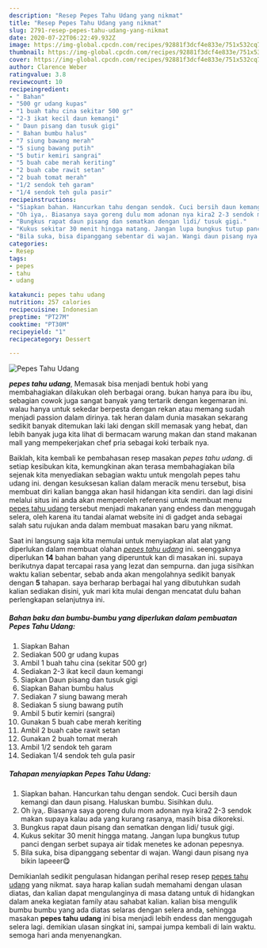 ```yaml
---
description: "Resep Pepes Tahu Udang yang nikmat"
title: "Resep Pepes Tahu Udang yang nikmat"
slug: 2791-resep-pepes-tahu-udang-yang-nikmat
date: 2020-07-22T06:22:49.932Z
image: https://img-global.cpcdn.com/recipes/92881f3dcf4e833e/751x532cq70/pepes-tahu-udang-foto-resep-utama.jpg
thumbnail: https://img-global.cpcdn.com/recipes/92881f3dcf4e833e/751x532cq70/pepes-tahu-udang-foto-resep-utama.jpg
cover: https://img-global.cpcdn.com/recipes/92881f3dcf4e833e/751x532cq70/pepes-tahu-udang-foto-resep-utama.jpg
author: Clarence Weber
ratingvalue: 3.8
reviewcount: 10
recipeingredient:
- " Bahan"
- "500 gr udang kupas"
- "1 buah tahu cina sekitar 500 gr"
- "2-3 ikat kecil daun kemangi"
- " Daun pisang dan tusuk gigi"
- " Bahan bumbu halus"
- "7 siung bawang merah"
- "5 siung bawang putih"
- "5 butir kemiri sangrai"
- "5 buah cabe merah keriting"
- "2 buah cabe rawit setan"
- "2 buah tomat merah"
- "1/2 sendok teh garam"
- "1/4 sendok teh gula pasir"
recipeinstructions:
- "Siapkan bahan. Hancurkan tahu dengan sendok. Cuci bersih daun kemangi dan daun pisang. Haluskan bumbu. Sisihkan dulu."
- "Oh iya,. Biasanya saya goreng dulu mom adonan nya kira2 2-3 sendok makan supaya kalau ada yang kurang rasanya, masih bisa dikoreksi."
- "Bungkus rapat daun pisang dan sematkan dengan lidi/ tusuk gigi."
- "Kukus sekitar 30 menit hingga matang. Jangan lupa bungkus tutup panci dengan serbet supaya air tidak menetes ke adonan pepesnya."
- "Bila suka, bisa dipanggang sebentar di wajan. Wangi daun pisang nya bikin lapeeer😋"
categories:
- Resep
tags:
- pepes
- tahu
- udang

katakunci: pepes tahu udang 
nutrition: 257 calories
recipecuisine: Indonesian
preptime: "PT27M"
cooktime: "PT30M"
recipeyield: "1"
recipecategory: Dessert

---
```



![Pepes Tahu Udang](https://img-global.cpcdn.com/recipes/92881f3dcf4e833e/751x532cq70/pepes-tahu-udang-foto-resep-utama.jpg)

<b><i>pepes tahu udang</i></b>, Memasak bisa menjadi bentuk hobi yang membahagiakan dilakukan oleh berbagai orang. bukan hanya para ibu ibu, sebagian cowok juga sangat banyak yang tertarik dengan kegemaran ini. walau hanya untuk sekedar berpesta dengan rekan atau memang sudah menjadi passion dalam dirinya. tak heran dalam dunia masakan sekarang sedikit banyak ditemukan laki laki dengan skill memasak yang hebat, dan lebih banyak juga kita lihat di bermacam warung makan dan stand makanan mall yang mempekerjakan chef pria sebagai koki terbaik nya.



Baiklah, kita kembali ke pembahasan resep masakan <i>pepes tahu udang</i>. di setiap kesibukan kita, kemungkinan akan terasa membahagiakan bila sejenak kita menyediakan sebagian waktu untuk mengolah pepes tahu udang ini. dengan kesuksesan kalian dalam meracik menu tersebut, bisa membuat diri kalian bangga akan hasil hidangan kita sendiri. dan lagi disini melalui situs ini anda akan memperoleh referensi untuk membuat menu <u>pepes tahu udang</u> tersebut menjadi makanan yang endess dan menggugah selera, oleh karena itu tandai alamat website ini di gadget anda sebagai salah satu rujukan anda dalam membuat masakan baru yang nikmat.


Saat ini langsung saja kita memulai untuk menyiapkan alat alat yang diperlukan dalam membuat olahan <u><i>pepes tahu udang</i></u> ini. seenggaknya diperlukan <b>14</b> bahan bahan yang diperuntuk kan di masakan ini. supaya berikutnya dapat tercapai rasa yang lezat dan sempurna. dan juga sisihkan waktu kalian sebentar, sebab anda akan mengolahnya sedikit banyak dengan <b>5</b> tahapan. saya berharap berbagai hal yang dibutuhkan sudah kalian sediakan disini, yuk mari kita mulai dengan mencatat dulu bahan perlengkapan selanjutnya ini.

<!--inarticleads1-->

##### Bahan baku dan bumbu-bumbu yang diperlukan dalam pembuatan Pepes Tahu Udang:

1. Siapkan  Bahan
1. Sediakan 500 gr udang kupas
1. Ambil 1 buah tahu cina (sekitar 500 gr)
1. Sediakan 2-3 ikat kecil daun kemangi
1. Siapkan  Daun pisang dan tusuk gigi
1. Siapkan  Bahan bumbu halus
1. Sediakan 7 siung bawang merah
1. Sediakan 5 siung bawang putih
1. Ambil 5 butir kemiri (sangrai)
1. Gunakan 5 buah cabe merah keriting
1. Ambil 2 buah cabe rawit setan
1. Gunakan 2 buah tomat merah
1. Ambil 1/2 sendok teh garam
1. Sediakan 1/4 sendok teh gula pasir




<!--inarticleads2-->

##### Tahapan menyiapkan Pepes Tahu Udang:

1. Siapkan bahan. Hancurkan tahu dengan sendok. Cuci bersih daun kemangi dan daun pisang. Haluskan bumbu. Sisihkan dulu.
1. Oh iya,. Biasanya saya goreng dulu mom adonan nya kira2 2-3 sendok makan supaya kalau ada yang kurang rasanya, masih bisa dikoreksi.
1. Bungkus rapat daun pisang dan sematkan dengan lidi/ tusuk gigi.
1. Kukus sekitar 30 menit hingga matang. Jangan lupa bungkus tutup panci dengan serbet supaya air tidak menetes ke adonan pepesnya.
1. Bila suka, bisa dipanggang sebentar di wajan. Wangi daun pisang nya bikin lapeeer😋




Demikianlah sedikit pengulasan hidangan perihal resep resep <u>pepes tahu udang</u> yang nikmat. saya harap kalian sudah memahami dengan ulasan diatas, dan kalian dapat mengulanginya di masa datang untuk di hidangkan dalam aneka kegiatan family atau sahabat kalian. kalian bisa mengulik bumbu bumbu yang ada diatas selaras dengan selera anda, sehingga masakan <b>pepes tahu udang</b> ini bisa menjadi lebih endess dan menggugah selera lagi. demikian ulasan singkat ini, sampai jumpa kembali di lain waktu. semoga hari anda menyenangkan.
